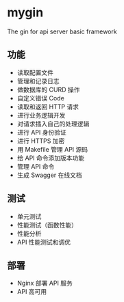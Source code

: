 # mygin
The gin for api server basic framework

## 功能
- 读取配置文件
- 管理和记录日志
- 做数据库的 CURD 操作
- 自定义错误 Code
- 读取和返回 HTTP 请求
- 进行业务逻辑开发
- 对请求插入自己的处理逻辑
- 进行 API 身份验证
- 进行 HTTPS 加密
- 用 Makefile 管理 API 源码
- 给 API 命令添加版本功能
- 管理 API 命令
- 生成 Swagger 在线文档

## 测试
- 单元测试
- 性能测试（函数性能）
- 性能分析
- API 性能测试和调优

## 部署
- Nginx 部署 API 服务
- API 高可用
